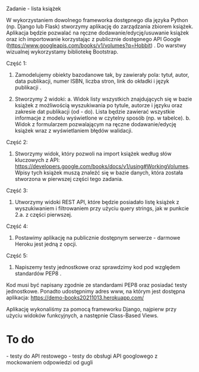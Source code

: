 Zadanie - lista książek

W wykorzystaniem dowolnego frameworka dostępnego dla języka Python (np. Django lub
Flask) stworzymy aplikację do zarządzania zbiorem książek. Aplikacja będzie pozwalać na
ręczne dodawanie/edycję/usuwanie książek oraz ich importowanie korzystając z publicznie
dostępnego API Google (https://www.googleapis.com/books/v1/volumes?q=Hobbit) . 
Do warstwy wizualnej wykorzystamy bibliotekę Bootstrap.

Część 1:
1. Zamodelujemy obiekty bazodanowe tak, by zawierały pola: tytuł, autor, data publikacji,
numer ISBN, liczba stron, link do okładki i język publikacji .

2. Stworzymy 2 widoki: 
 a. Widok listy wszystkich znajdujących się w bazie książek z możliwością
wyszukiwania po tytule, autorze i języku oraz zakresie dat publikacji (od - do).
Lista będzie zawierać wszystkie informacje z modelu wyświetlone w czytelny
sposób (np. w tabelce).
 b. Widok z formularzem pozwalającym na ręczne dodawanie/edycję książek
wraz z wyświetlaniem błędów walidacji.

Część 2:
1. Stworzymy widok, który pozwoli na import książek według słów kluczowych z API:
https://developers.google.com/books/docs/v1/using#WorkingVolumes. Wpisy tych
książek muszą znaleźć się w bazie danych, która została stworzona w pierwszej części
tego zadania.

Część 3:
1. Utworzymy widoki REST API, które będzie posiadało listę książek z wyszukiwaniem i
filtrowaniem przy użyciu query strings, jak w punkcie 2.a. z części pierwszej.

Część 4:
1. Postawimy aplikację na publicznie dostępnym serwerze - darmowe Heroku jest jedną z
opcji.

Część 5:
1. Napiszemy testy jednostkowe oraz sprawdzimy kod pod względem standardów PEP8 .

Kod musi być napisany zgodnie ze standardami PEP8 oraz posiadać testy jednostkowe. Ponadto udostępnimy adres www,
na którym jest dostępna aplikacja: https://demo-books20211013.herokuapp.com/

Aplikację wykonaliśmy za pomocą frameworku Django, najpierw przy użyciu widoków funkcyjnych, a następnie Class-Based Views.


<h1>To do</h1>
- testy do API restowego
- testy do obsługi API googlowego z mockowaniem odpowiedzi od gugli